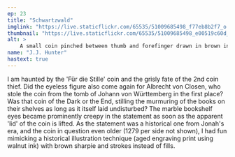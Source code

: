 ```yaml
---
ep: 23
title: "Schwartzwald"
imglink: "https://live.staticflickr.com/65535/51009685498_f77eb8b2f7_o.jpg"
thumbnail: "https://live.staticflickr.com/65535/51009685498_e00519c60d_q.jpg"
alt: >
    A small coin pinched between thumb and forefinger drawn in brown ink lines like a historical engraving. Coin has words &#x27;Für die Stille’ written in the round with raised letters between two rings of raised decorative bumps. Behind the coin a bookshelf is partially visible, with blank staring eyes carved at regular intervals. 
name: "J.J. Hunter"
hastext: true
---
```

I am haunted by the 'Für die Stille' coin and the grisly fate of the 2nd coin thief. Did the eyeless figure also come again for Albrecht von Closen, who stole the coin from the tomb of Johann von Württemberg in the first place? Was that coin of the Dark or the End, stilling the murmuring of the books on their shelves as long as it itself laid undisturbed? The marble bookshelf eyes became prominently creepy in the statement as soon as the apparent 'lid' of the coin is lifted. As the statement was a historical one from Jonah's era, and the coin in question even older (1279 per side not shown), I had fun mimicking a historical illustration technique (aged engraving print using walnut ink) with brown sharpie and strokes instead of fills.